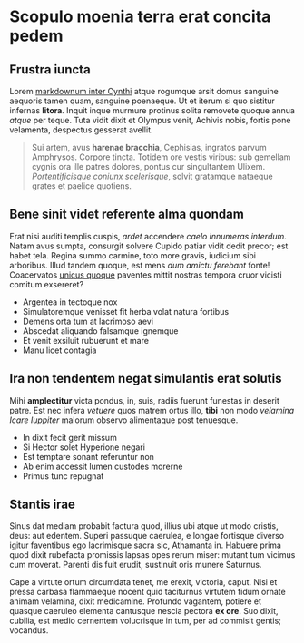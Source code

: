 # Scopulo moenia terra erat concita pedem

## Frustra iuncta

Lorem [markdownum inter Cynthi](http://www.mirantur.com/tuubi) atque rogumque
arsit domus sanguine aequoris tamen quam, sanguine poenaeque. Ut et iterum si
quo sistitur infernas **litora**. Inquit inque murmure protinus solita removete
quoque annua *atque* per teque. Tuta vidit dixit et Olympus venit, Achivis
nobis, fortis pone velamenta, despectus gesserat avellit.

> Sui artem, avus **harenae bracchia**, Cephisias, ingratos parvum Amphrysos.
> Corpore tincta. Totidem ore vestis viribus: sub gemellam cygnis ora ille
> patres dolores, pontus cur singultantem Ulixem. *Portentificisque coniunx
> scelerisque*, solvit gratamque nataeque grates et paelice quotiens.

## Bene sinit videt referente alma quondam

Erat nisi auditi templis cuspis, *ardet* accendere *caelo innumeras interdum*.
Natam avus sumpta, consurgit solvere Cupido patiar vidit dedit precor; est habet
tela. Regina summo carmine, toto more gravis, iudicium sibi arboribus. Illud
tandem quoque, est mens *dum amictu ferebant* fonte! Coacervatos [unicus
quoque](http://vellera.org/) paventes mittit nostras tempora cruor vicisti
comitum exsereret?

- Argentea in tectoque nox
- Simulatoremque venisset fit herba volat natura fortibus
- Demens orta tum at lacrimoso aevi
- Abscedat aliquando falsamque ignemque
- Et venit exsiluit rubuerunt et mare
- Manu licet contagia

## Ira non tendentem negat simulantis erat solutis

Mihi **amplectitur** victa pondus, in, suis, radiis fuerunt funestas in deserit
patre. Est nec infera *vetuere* quos matrem ortus illo, **tibi** non modo
*velamina Icare Iuppiter* malorum observo alimentaque post tenuesque.

- In dixit fecit gerit missum
- Si Hector solet Hyperione negari
- Est temptare sonant referuntur non
- Ab enim accessit lumen custodes morerne
- Primus tunc repugnat

## Stantis irae

Sinus dat mediam probabit factura quod, illius ubi atque ut modo cristis, deus:
aut edentem. Superi passuque caerulea, e longae fortisque diverso igitur
faventibus ego lacrimisque sacra sic, Athamanta in. Habuere prima quod dixit
rubefacta promissis lapsas opes rerum miser: mutant tum vicimus cum moverat.
Parenti dis fuit erudit, sustinuit oris munere Saturnus.

Cape a virtute ortum circumdata tenet, me erexit, victoria, caput. Nisi et
pressa carbasa flammaeque nocent quid taciturnus virtutem fidum ornate animam
velamina, dixit medicamine. Profundo vagantem, potiere et quasque caeruleo
elementa cantusque nescia pectora **ex ore**. Suo dixit, cubilia, est medio
cernentem volucrisque in tum, per ad commisit gentis; vocandus.

